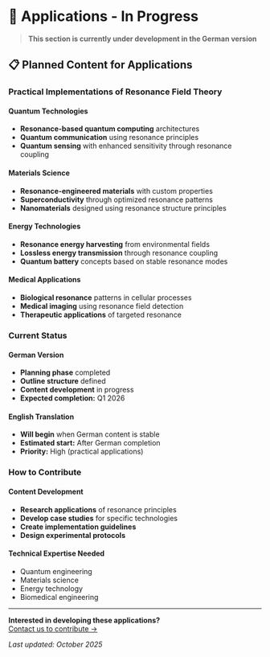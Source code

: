 # 🚧 Applications - In Progress

> **This section is currently under development in the German version**

## 📋 Planned Content for Applications

### Practical Implementations of Resonance Field Theory

#### Quantum Technologies
- **Resonance-based quantum computing** architectures
- **Quantum communication** using resonance principles
- **Quantum sensing** with enhanced sensitivity through resonance coupling

#### Materials Science
- **Resonance-engineered materials** with custom properties
- **Superconductivity** through optimized resonance patterns
- **Nanomaterials** designed using resonance structure principles

#### Energy Technologies
- **Resonance energy harvesting** from environmental fields
- **Lossless energy transmission** through resonance coupling
- **Quantum battery** concepts based on stable resonance modes

#### Medical Applications
- **Biological resonance** patterns in cellular processes
- **Medical imaging** using resonance field detection
- **Therapeutic applications** of targeted resonance

### Current Status

#### German Version
- **Planning phase** completed
- **Outline structure** defined
- **Content development** in progress
- **Expected completion:** Q1 2026

#### English Translation
- **Will begin** when German content is stable
- **Estimated start:** After German completion
- **Priority:** High (practical applications)

### How to Contribute

#### Content Development
- **Research applications** of resonance principles
- **Develop case studies** for specific technologies
- **Create implementation guidelines**
- **Design experimental protocols**

#### Technical Expertise Needed
- Quantum engineering
- Materials science
- Energy technology
- Biomedical engineering

---

**Interested in developing these applications?**  
[Contact us to contribute →](../../contribute.md)

*Last updated: October 2025*
